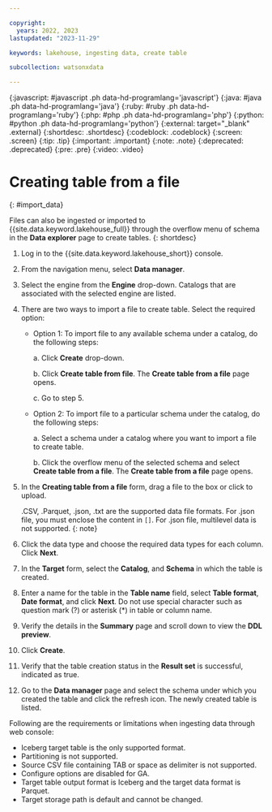 ```yaml
---

copyright:
  years: 2022, 2023
lastupdated: "2023-11-29"

keywords: lakehouse, ingesting data, create table

subcollection: watsonxdata

---
```


{:javascript: #javascript .ph data-hd-programlang='javascript'}
{:java: #java .ph data-hd-programlang='java'}
{:ruby: #ruby .ph data-hd-programlang='ruby'}
{:php: #php .ph data-hd-programlang='php'}
{:python: #python .ph data-hd-programlang='python'}
{:external: target="_blank" .external}
{:shortdesc: .shortdesc}
{:codeblock: .codeblock}
{:screen: .screen}
{:tip: .tip}
{:important: .important}
{:note: .note}
{:deprecated: .deprecated}
{:pre: .pre}
{:video: .video}

# Creating table from a file
{: #import_data}

Files can also be ingested or imported to {{site.data.keyword.lakehouse_full}} through the overflow menu of schema in the **Data explorer** page to create tables.
{: shortdesc}

1. Log in to the {{site.data.keyword.lakehouse_short}} console.

1. From the navigation menu, select **Data manager**.

1. Select the engine from the **Engine** drop-down. Catalogs that are associated with the selected engine are listed.

1. There are two ways to import a file to create table. Select the required option:

    * Option 1: To import file to any available schema under a catalog, do the following steps:

        a. Click **Create** drop-down.

        b. Click **Create table from file**. The **Create table from a file** page opens.

        c. Go to step 5.

    * Option 2: To import file to a particular schema under the catalog, do the following steps:

        a. Select a schema under a catalog where you want to import a file to create table.

        b. Click the overflow menu of the selected schema and select **Create table from a file**. The **Create table from a file** page opens.

1. In the **Creating table from a file** form, drag a file to the box or click to upload.

   .CSV, .Parquet, .json, .txt are the supported data file formats.
   For .json file, you must enclose the content in `[]`.
   For .json file, multilevel data is not supported.
   {: note}

1. Click the data type and choose the required data types for each column. Click **Next**.
1. In the **Target** form, select the **Catalog**, and **Schema** in which the table is created.
1. Enter a name for the table in the **Table name** field, select **Table format**, **Date format**, and click **Next**. Do not use special character such as question mark (?) or asterisk (*) in table or column name.
1. Verify the details in the **Summary** page and scroll down to view the **DDL preview**.
1. Click **Create**.
1. Verify that the table creation status in the **Result set** is successful, indicated as true.
1. Go to the **Data manager** page and select the schema under which you created the table and click the refresh icon. The newly created table is listed.

Following are the requirements or limitations when ingesting data through web console:
* Iceberg target table is the only supported format.
* Partitioning is not supported.
* Source CSV file containing TAB or space as delimiter is not supported.
* Configure options are disabled for GA.
* Target table output format is Iceberg and the target data format is Parquet.
* Target storage path is default and cannot be changed.


<!-- 1. Follow the steps in the [Creating tables](watsonxdata?topic=watsonxdata-create_table) topic to complete importing the file. -->



<!--
1. Select the engine from the **Engine** drop-down. Catalogs that are associated with the selected engine are listed.

1. Click **Create table from file**. The **Create table from a file** page opens.
    You can also import a file into a particular schema. To do that, follow the steps:

      a. Select a schema under a catalog where you want to import a file to create table.
      b. Click the overflow menu of the selected schema and select **Create table from a file**. The **Create table from a file** page opens.

1. Follow the steps in the [Creating tables](watsonxdata?topic=watsonxdata-create_table) topic to complete importing the file. -->
